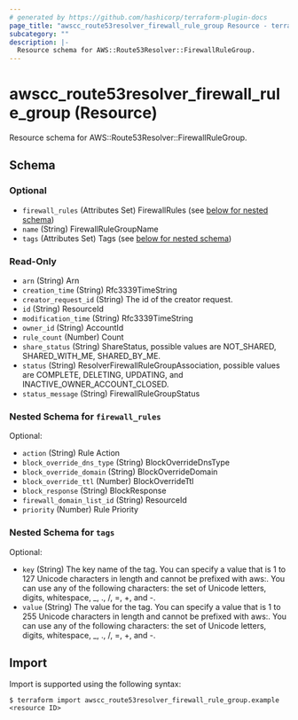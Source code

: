 ```yaml
---
# generated by https://github.com/hashicorp/terraform-plugin-docs
page_title: "awscc_route53resolver_firewall_rule_group Resource - terraform-provider-awscc"
subcategory: ""
description: |-
  Resource schema for AWS::Route53Resolver::FirewallRuleGroup.
---
```


# awscc_route53resolver_firewall_rule_group (Resource)

Resource schema for AWS::Route53Resolver::FirewallRuleGroup.



<!-- schema generated by tfplugindocs -->
## Schema

### Optional

- `firewall_rules` (Attributes Set) FirewallRules (see [below for nested schema](#nestedatt--firewall_rules))
- `name` (String) FirewallRuleGroupName
- `tags` (Attributes Set) Tags (see [below for nested schema](#nestedatt--tags))

### Read-Only

- `arn` (String) Arn
- `creation_time` (String) Rfc3339TimeString
- `creator_request_id` (String) The id of the creator request.
- `id` (String) ResourceId
- `modification_time` (String) Rfc3339TimeString
- `owner_id` (String) AccountId
- `rule_count` (Number) Count
- `share_status` (String) ShareStatus, possible values are NOT_SHARED, SHARED_WITH_ME, SHARED_BY_ME.
- `status` (String) ResolverFirewallRuleGroupAssociation, possible values are COMPLETE, DELETING, UPDATING, and INACTIVE_OWNER_ACCOUNT_CLOSED.
- `status_message` (String) FirewallRuleGroupStatus

<a id="nestedatt--firewall_rules"></a>
### Nested Schema for `firewall_rules`

Optional:

- `action` (String) Rule Action
- `block_override_dns_type` (String) BlockOverrideDnsType
- `block_override_domain` (String) BlockOverrideDomain
- `block_override_ttl` (Number) BlockOverrideTtl
- `block_response` (String) BlockResponse
- `firewall_domain_list_id` (String) ResourceId
- `priority` (Number) Rule Priority


<a id="nestedatt--tags"></a>
### Nested Schema for `tags`

Optional:

- `key` (String) The key name of the tag. You can specify a value that is 1 to 127 Unicode characters in length and cannot be prefixed with aws:. You can use any of the following characters: the set of Unicode letters, digits, whitespace, _, ., /, =, +, and -.
- `value` (String) The value for the tag. You can specify a value that is 1 to 255 Unicode characters in length and cannot be prefixed with aws:. You can use any of the following characters: the set of Unicode letters, digits, whitespace, _, ., /, =, +, and -.

## Import

Import is supported using the following syntax:

```shell
$ terraform import awscc_route53resolver_firewall_rule_group.example <resource ID>
```
